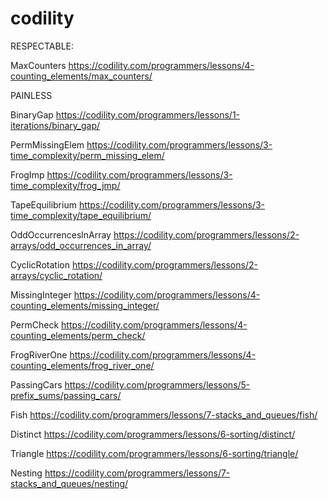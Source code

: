 # codility


RESPECTABLE:

MaxCounters
https://codility.com/programmers/lessons/4-counting_elements/max_counters/







PAINLESS

BinaryGap
https://codility.com/programmers/lessons/1-iterations/binary_gap/

PermMissingElem
https://codility.com/programmers/lessons/3-time_complexity/perm_missing_elem/

FrogImp
https://codility.com/programmers/lessons/3-time_complexity/frog_jmp/

TapeEquilibrium
https://codility.com/programmers/lessons/3-time_complexity/tape_equilibrium/

OddOccurrenceslnArray
https://codility.com/programmers/lessons/2-arrays/odd_occurrences_in_array/

CyclicRotation
https://codility.com/programmers/lessons/2-arrays/cyclic_rotation/

MissingInteger
https://codility.com/programmers/lessons/4-counting_elements/missing_integer/

PermCheck
https://codility.com/programmers/lessons/4-counting_elements/perm_check/

FrogRiverOne
https://codility.com/programmers/lessons/4-counting_elements/frog_river_one/

PassingCars
https://codility.com/programmers/lessons/5-prefix_sums/passing_cars/

Fish
https://codility.com/programmers/lessons/7-stacks_and_queues/fish/

Distinct
https://codility.com/programmers/lessons/6-sorting/distinct/

Triangle
https://codility.com/programmers/lessons/6-sorting/triangle/

Nesting
https://codility.com/programmers/lessons/7-stacks_and_queues/nesting/